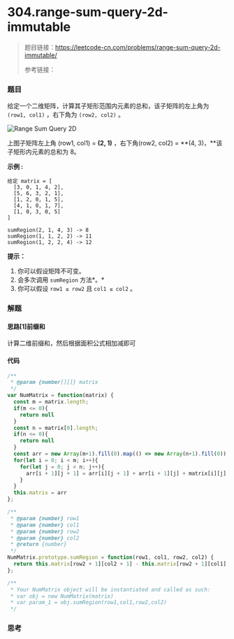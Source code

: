 # 304.range-sum-query-2d-immutable

> 题目链接：https://leetcode-cn.com/problems/range-sum-query-2d-immutable/
>
> 参考链接：

### 题目

给定一个二维矩阵，计算其子矩形范围内元素的总和，该子矩阵的左上角为 `(row1, col1)` ，右下角为 `(row2, col2)` 。

![Range Sum Query 2D](https://assets.leetcode-cn.com/aliyun-lc-upload/images/304.png)

上图子矩阵左上角 (row1, col1) = **(2, 1)** ，右下角(row2, col2) = **(4, 3)，**该子矩形内元素的总和为 8。

**示例  :**

```
给定 matrix = [
  [3, 0, 1, 4, 2],
  [5, 6, 3, 2, 1],
  [1, 2, 0, 1, 5],
  [4, 1, 0, 1, 7],
  [1, 0, 3, 0, 5]
]

sumRegion(2, 1, 4, 3) -> 8
sumRegion(1, 1, 2, 2) -> 11
sumRegion(1, 2, 2, 4) -> 12
```

**提示：**

1. 你可以假设矩阵不可变。
2. 会多次调用 `sumRegion` 方法*。*
3. 你可以假设 `row1 ≤ row2` 且 `col1 ≤ col2` 。



### 解题

#### 思路[1]前缀和

计算二维前缀和，然后根据面积公式相加减即可

#### 代码

```javascript
/**
 * @param {number[][]} matrix
 */
var NumMatrix = function(matrix) {
  const m = matrix.length;
  if(m <= 0){
    return null
  }
  const n = matrix[0].length;
  if(n <= 0){
    return null
  }
  const arr = new Array(m+1).fill(0).map(() => new Array(n+1).fill(0));
  for(let i = 0; i < m; i++){
    for(let j = 0; j < n; j++){
      arr[i + 1][j + 1] = arr[i][j + 1] + arr[i + 1][j] + matrix[i][j] - arr[i][j]
    }
  }
  this.matrix = arr
};

/** 
 * @param {number} row1 
 * @param {number} col1 
 * @param {number} row2 
 * @param {number} col2
 * @return {number}
 */
NumMatrix.prototype.sumRegion = function(row1, col1, row2, col2) {
  return this.matrix[row2 + 1][col2 + 1] - this.matrix[row2 + 1][col1] - this.matrix[row1][col2 + 1] + this.matrix[row1][col1];
};

/**
 * Your NumMatrix object will be instantiated and called as such:
 * var obj = new NumMatrix(matrix)
 * var param_1 = obj.sumRegion(row1,col1,row2,col2)
 */
```



### 思考